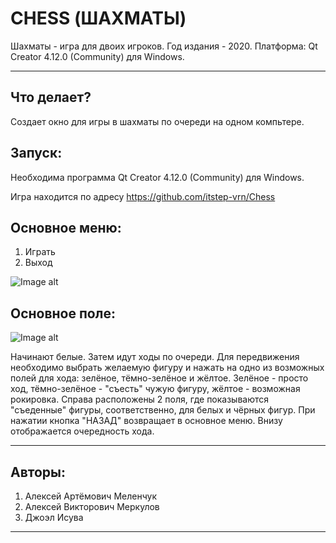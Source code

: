# CHESS \(ШАХМАТЫ\)

Шахматы - игра для двоих игроков.
Год издания - 2020.
Платформа: Qt Creator 4.12.0 (Community) для Windows.

---

## Что делает?

Создает окно для игры в шахматы по очереди на одном компьтере.

## Запуск:

Необходима программа Qt Creator 4.12.0 (Community) для Windows.

Игра находится по адресу https://github.com/itstep-vrn/Chess  

## Основное меню:

1. Играть
2. Выход

![Image alt](https://github.com/XMelexus/LessonWork3/blob/master/photo.jpg)

## Основное поле:

![Image alt](https://github.com/XMelexus/LessonWork3/blob/master/screen2.jpg)

Начинают белые. Затем идут ходы по очереди. 
Для передвижения необходимо выбрать желаемую фигуру и нажать на одно из возможных полей для хода: зелёное, тёмно-зелёное и жёлтое.
Зелёное - просто ход, тёмно-зелёное - "съесть" чужую фигуру, жёлтое - возможная рокировка.
Справа расположены 2 поля, где показываются "съеденные" фигуры, соответственно, для белых и чёрных фигур.
При нажатии кнопка "НАЗАД" возвращает в основное меню.
Внизу отображается очередность хода.

---

## Авторы:
1. Алексей Артёмович Меленчук
2. Алексей Викторович Меркулов
3. Джоэл Исува

---


